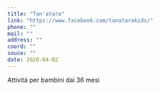 ```yaml
---
title: "Tan'atara"
link: "https://www.facebook.com/tanatarakids/"
phone: ""
mail: ""
address: ""
coord: ""
souce: ""
date: 2020-04-02
---
```


Attività per bambini dai 36 mesi
